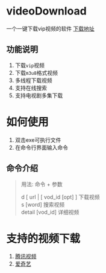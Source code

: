 ﻿# videoDownload
 一个一键下载vip视频的软件
[下载地址](https://qqhxj.oss-cn-beijing.aliyuncs.com/vipVideoDownloader.exe)
## 功能说明

1. 下载`vip`视频
2. 下载`m3u8`格式视频
3. 多线程下载视频
4. 支持在线搜索
5. 支持电视剧多集下载

# 如何使用
1. 双击exe可执行文件
2. 在命令行界面输入命令

## 命令介绍

>用法: 命令 + 参数
>
> d [ url | [ vod_id [opt] ]               下载视频                          
> s [word]                                 搜索视频                          
> detail [vod_id]                          详细视频       


# 支持的视频下载

1. [腾讯视频](https://v.qq.com)
2. [爱奇艺](https://www.iqiyi.com/)



